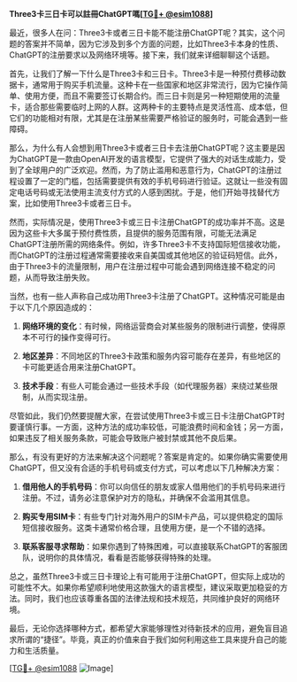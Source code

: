**Three3卡三日卡可以註冊ChatGPT嗎[[TG💪+ @esim1088](https://t.me/s/esim1088)]**

最近，很多人在问：Three3卡或者三日卡能不能注册ChatGPT呢？其实，这个问题的答案并不简单，因为它涉及到多个方面的问题，比如Three3卡本身的性质、ChatGPT的注册要求以及网络环境等。接下来，我们就来详细聊聊这个话题。

首先，让我们了解一下什么是Three3卡和三日卡。Three3卡是一种预付费移动数据卡，通常用于购买手机流量。这种卡在一些国家和地区非常流行，因为它操作简单、使用方便，而且不需要签订长期合约。而三日卡则是另一种短期使用的流量卡，适合那些需要临时上网的人群。这两种卡的主要特点是灵活性高、成本低，但它们的功能相对有限，尤其是在注册某些需要严格验证的服务时，可能会遇到一些障碍。

那么，为什么有人会想到用Three3卡或者三日卡去注册ChatGPT呢？这主要是因为ChatGPT是一款由OpenAI开发的语言模型，它提供了强大的对话生成能力，受到了全球用户的广泛欢迎。然而，为了防止滥用和恶意行为，ChatGPT的注册过程设置了一定的门槛，包括需要提供有效的手机号码进行验证。这就让一些没有固定电话号码或无法使用主流支付方式的人感到困扰。于是，他们开始寻找替代方案，比如使用Three3卡或者三日卡。

然而，实际情况是，使用Three3卡或三日卡注册ChatGPT的成功率并不高。这是因为这些卡大多属于预付费性质，且提供的服务范围有限，可能无法满足ChatGPT注册所需的网络条件。例如，许多Three3卡不支持国际短信接收功能，而ChatGPT的注册过程通常需要接收来自美国或其他地区的验证码短信。此外，由于Three3卡的流量限制，用户在注册过程中可能会遇到网络连接不稳定的问题，从而导致注册失败。

当然，也有一些人声称自己成功用Three3卡注册了ChatGPT。这种情况可能是由于以下几个原因造成的：

1. **网络环境的变化**：有时候，网络运营商会对某些服务的限制进行调整，使得原本不可行的操作变得可行。
   
2. **地区差异**：不同地区的Three3卡政策和服务内容可能存在差异，有些地区的卡可能更适合用来注册ChatGPT。

3. **技术手段**：有些人可能会通过一些技术手段（如代理服务器）来绕过某些限制，从而实现注册。

尽管如此，我们仍然要提醒大家，在尝试使用Three3卡或三日卡注册ChatGPT时要谨慎行事。一方面，这种方法的成功率较低，可能浪费时间和金钱；另一方面，如果违反了相关服务条款，可能会导致账户被封禁或其他不良后果。

那么，有没有更好的方法来解决这个问题呢？答案是肯定的。如果你确实需要使用ChatGPT，但又没有合适的手机号码或支付方式，可以考虑以下几种解决方案：

1. **借用他人的手机号码**：你可以向信任的朋友或家人借用他们的手机号码来进行注册。不过，请务必注意保护对方的隐私，并确保不会滥用其信息。

2. **购买专用SIM卡**：有些专门针对海外用户的SIM卡产品，可以提供稳定的国际短信接收服务。这类卡通常价格合理，且使用方便，是一个不错的选择。

3. **联系客服寻求帮助**：如果你遇到了特殊困难，可以直接联系ChatGPT的客服团队，说明你的具体情况，看看是否能够获得特殊的处理。

总之，虽然Three3卡或三日卡理论上有可能用于注册ChatGPT，但实际上成功的可能性不大。如果你希望顺利地使用这款强大的语言模型，建议采取更加稳妥的方法。同时，我们也应该尊重各国的法律法规和技术规范，共同维护良好的网络环境。

最后，无论你选择哪种方式，都希望大家能够理性对待新技术的应用，避免盲目追求所谓的“捷径”。毕竟，真正的价值来自于我们如何利用这些工具来提升自己的能力和生活质量。

[[TG💪+ @esim1088](https://t.me/s/esim1088) ![Image](https://i.postimg.cc/4NQfJmqS/Snipaste-2025-05-13-00-14-12.png)]